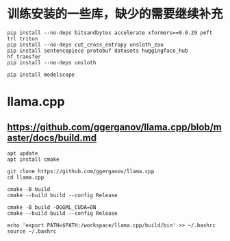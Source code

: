# 训练安装的一些库，缺少的需要继续补充

```
pip install --no-deps bitsandbytes accelerate xformers==0.0.29 peft trl triton
pip install --no-deps cut_cross_entropy unsloth_zoo
pip install sentencepiece protobuf datasets huggingface_hub hf_transfer
pip install --no-deps unsloth

pip install modelscope
```

# llama.cpp 
## https://github.com/ggerganov/llama.cpp/blob/master/docs/build.md

```
apt update
apt install cmake

git clone https://github.com/ggerganov/llama.cpp
cd llama.cpp
```

```CPU
cmake -B build
cmake --build build --config Release
```

```CUDA
cmake -B build -DGGML_CUDA=ON
cmake --build build --config Release
```

```
echo 'export PATH=$PATH:/workspace/llama.cpp/build/bin' >> ~/.bashrc
source ~/.bashrc
```